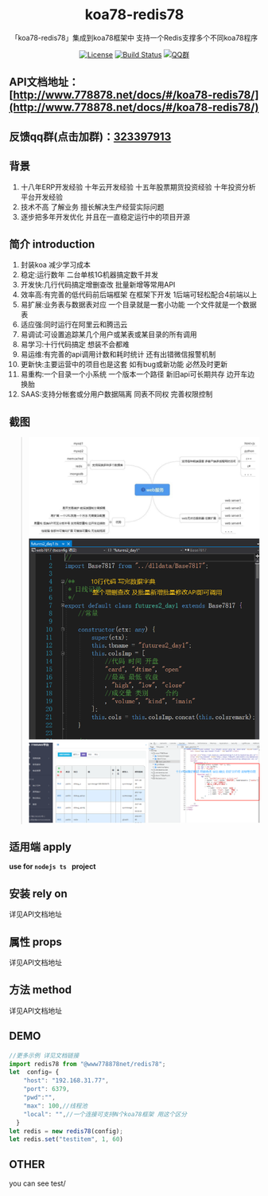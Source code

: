 <h1 align="center">koa78-redis78</h1>
<div align="center">


「koa78-redis78」集成到koa78框架中 支持一个Redis支撑多个不同koa78程序


[![License](https://img.shields.io/badge/license-Apache%202-green.svg)](https://www.apache.org/licenses/LICENSE-2.0)
[![Build Status](https://dev.azure.com/www778878net/basic_ts/_apis/build/status/www778878net.koa78-redis78?branchName=main)](https://dev.azure.com/www778878net/basic_ts/_build/latest?definitionId=26&branchName=main)
[![QQ群](https://img.shields.io/badge/QQ群-323397913-blue.svg?style=flat-square&color=12b7f5&logo=qq)](https://qm.qq.com/cgi-bin/qm/qr?k=it9gUUVdBEDWiTOH21NsoRHAbE9IAzAO&jump_from=webapi&authKey=KQwSXEPwpAlzAFvanFURm0Foec9G9Dak0DmThWCexhqUFbWzlGjAFC7t0jrjdKdL)

</div>

## API文档地址：[http://www.778878.net/docs/#/koa78-redis78/](http://www.778878.net/docs/#/koa78-redis78/)
## 反馈qq群(点击加群)：[323397913](https://qm.qq.com/cgi-bin/qm/qr?k=it9gUUVdBEDWiTOH21NsoRHAbE9IAzAO&jump_from=webapi&authKey=KQwSXEPwpAlzAFvanFURm0Foec9G9Dak0DmThWCexhqUFbWzlGjAFC7t0jrjdKdL)

## 背景 
1. 十八年ERP开发经验 十年云开发经验 十五年股票期货投资经验 十年投资分析平台开发经验
2. 技术不高 了解业务 擅长解决生产经营实际问题
3. 逐步把多年开发优化 并且在一直稳定运行中的项目开源


## 简介 introduction

1. 封装koa 减少学习成本
2. 稳定:运行数年 二台单核1G机器搞定数千并发
3. 开发快:几行代码搞定增删查改 批量新增等常用API
4. 效率高:有完善的低代码前后端框架 在框架下开发 1后端可轻松配合4前端以上
5. 易扩展:业务表与数据表对应 一个目录就是一套小功能 一个文件就是一个数据表
6. 适应强:同时运行在阿里云和腾迅云
7. 易调试:可设置追踪某几个用户或某表或某目录的所有调用
8. 易学习:十行代码搞定 想装不会都难
9. 易运维:有完善的api调用计数和耗时统计 还有出错微信报警机制
10. 更新快:主要运营中的项目也是这套 如有bug或新功能 必然及时更新
11. 易重构:一个目录一个小系统 一个版本一个路径 新旧api可长期共存 边开车边换胎
12. SAAS:支持分帐套或分用户数据隔离 同表不同权 完善权限控制

## 截图

>![后端服务](https://github.com/www778878net/node-date78/blob/main/assets/pic/services.jpeg)
>![后端代码示例](https://github.com/www778878net/node-date78/blob/main/assets/pic/nodejs.png)
>![前端代码示例](https://github.com/www778878net/node-date78/blob/main/assets/pic/js.png)


## 适用端 apply

**use for `nodejs ts ` project**



## 安装 rely on

详见API文档地址

## 属性 props

详见API文档地址

## 方法 method

详见API文档地址

## DEMO 

```ts
//更多示例 详见文档链接
import redis78 from "@www778878net/redis78";
let  config= {
    "host": "192.168.31.77",
    "port": 6379,
    "pwd":"",
    "max": 100,//线程池
    "local": "",//一个连接可支持N个koa78框架 用这个区分 
  }
let redis = new redis78(config);
let redis.set("testitem", 1, 60)

```

## OTHER

you can see test/
